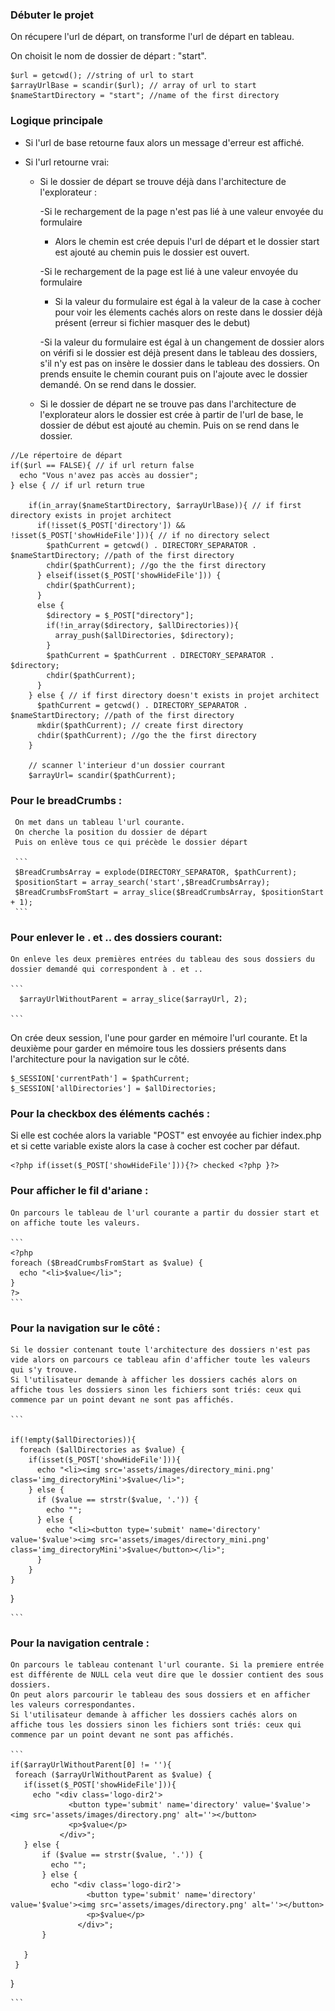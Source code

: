 ### Débuter le projet

On récupere l'url de départ, on transforme l'url de départ en tableau.

On choisit le nom de dossier de départ : "start".

```
$url = getcwd(); //string of url to start
$arrayUrlBase = scandir($url); // array of url to start
$nameStartDirectory = "start"; //name of the first directory

```
### Logique principale

- Si l'url de base retourne faux alors un message d'erreur est affiché.
- Si l'url retourne vrai:

  - Si le dossier de départ se trouve déjà dans l'architecture de l'explorateur :

    -Si le rechargement de la page n'est pas lié à une valeur envoyée du formulaire
      - Alors le chemin est crée depuis l'url de départ et le dossier start est ajouté au chemin puis le dossier est ouvert.

    -Si le rechargement de la page est lié à une valeur envoyée du formulaire
      - Si la valeur du formulaire est égal à la valeur de la case à cocher pour voir les élements cachés alors on reste dans le dossier déjà présent (erreur si fichier masquer des le debut)

      -Si la valeur du formulaire est égal à un changement de dossier alors on vérifi si le dossier est déjà present dans le tableau des dossiers, s'il n'y est pas on insère le dossier dans le tableau des dossiers. On prends ensuite le chemin courant puis on l'ajoute avec le dossier demandé. On se rend dans le dossier.

  - Si le dossier de départ ne se trouve pas dans l'architecture de l'explorateur alors le dossier est crée à partir de l'url de base, le dossier de début est ajouté au chemin.  Puis on se rend dans le dossier.

```
//Le répertoire de départ
if($url == FALSE){ // if url return false
  echo "Vous n'avez pas accès au dossier";
} else { // if url return true

    if(in_array($nameStartDirectory, $arrayUrlBase)){ // if first directory exists in projet architect
      if(!isset($_POST['directory']) && !isset($_POST['showHideFile'])){ // if no directory select
        $pathCurrent = getcwd() . DIRECTORY_SEPARATOR . $nameStartDirectory; //path of the first directory
        chdir($pathCurrent); //go the the first directory
      } elseif(isset($_POST['showHideFile'])) {
        chdir($pathCurrent);
      }
      else {
        $directory = $_POST["directory"];
        if(!in_array($directory, $allDirectories)){
          array_push($allDirectories, $directory);
        }
        $pathCurrent = $pathCurrent . DIRECTORY_SEPARATOR . $directory;
        chdir($pathCurrent);
      }
    } else { // if first directory doesn't exists in projet architect
      $pathCurrent = getcwd() . DIRECTORY_SEPARATOR . $nameStartDirectory; //path of the first directory
      mkdir($pathCurrent); // create first directory
      chdir($pathCurrent); //go the the first directory
    }

    // scanner l'interieur d'un dossier courrant
    $arrayUrl= scandir($pathCurrent);

```

### Pour le breadCrumbs :
     On met dans un tableau l'url courante.
     On cherche la position du dossier de départ
     Puis on enlève tous ce qui précède le dossier départ

     ```
     $BreadCrumbsArray = explode(DIRECTORY_SEPARATOR, $pathCurrent);
     $positionStart = array_search('start',$BreadCrumbsArray);
     $BreadCrumbsFromStart = array_slice($BreadCrumbsArray, $positionStart + 1);
     ```

### Pour enlever le . et .. des dossiers courant:
    On enleve les deux premières entrées du tableau des sous dossiers du dossier demandé qui correspondent à . et ..

    ```
      $arrayUrlWithoutParent = array_slice($arrayUrl, 2);

    ```


  On crée deux session, l'une pour garder en mémoire l'url courante.
  Et la deuxième pour garder en mémoire tous les dossiers présents dans l'architecture pour la navigation sur le côté.

  ```
  $_SESSION['currentPath'] = $pathCurrent;
  $_SESSION['allDirectories'] = $allDirectories;

  ```


### Pour la checkbox des éléments cachés :
  Si elle est cochée alors la variable "POST" est envoyée au fichier index.php et si cette variable existe alors la case à cocher est cocher par défaut.

```
<?php if(isset($_POST['showHideFile'])){?> checked <?php }?>

```

### Pour afficher le fil d'ariane :
    On parcours le tableau de l'url courante a partir du dossier start et on affiche toute les valeurs.

    ```
    <?php
    foreach ($BreadCrumbsFromStart as $value) {
      echo "<li>$value</li>";
    }
    ?>
    ```

### Pour la navigation sur le côté :
    Si le dossier contenant toute l'architecture des dossiers n'est pas vide alors on parcours ce tableau afin d'afficher toute les valeurs qui s'y trouve.
    Si l'utilisateur demande à afficher les dossiers cachés alors on affiche tous les dossiers sinon les fichiers sont triés: ceux qui commence par un point devant ne sont pas affichés.

    ```

    if(!empty($allDirectories)){
      foreach ($allDirectories as $value) {
        if(isset($_POST['showHideFile'])){
          echo "<li><img src='assets/images/directory_mini.png' class='img_directoryMini'>$value</li>";
        } else {
          if ($value == strstr($value, '.')) {
            echo "";
          } else {
            echo "<li><button type='submit' name='directory' value='$value'><img src='assets/images/directory_mini.png' class='img_directoryMini'>$value</button></li>";
          }
        }
    }
  }

    ```



### Pour la navigation centrale :
    On parcours le tableau contenant l'url courante. Si la premiere entrée est différente de NULL cela veut dire que le dossier contient des sous dossiers.
    On peut alors parcourir le tableau des sous dossiers et en afficher les valeurs correspondantes.
    Si l'utilisateur demande à afficher les dossiers cachés alors on affiche tous les dossiers sinon les fichiers sont triés: ceux qui commence par un point devant ne sont pas affichés.

    ```
    if($arrayUrlWithoutParent[0] != ''){
     foreach ($arrayUrlWithoutParent as $value) {
       if(isset($_POST['showHideFile'])){
         echo "<div class='logo-dir2'>
                 <button type='submit' name='directory' value='$value'><img src='assets/images/directory.png' alt=''></button>
                 <p>$value</p>
               </div>";
       } else {
           if ($value == strstr($value, '.')) {
             echo "";
           } else {
             echo "<div class='logo-dir2'>
                     <button type='submit' name='directory' value='$value'><img src='assets/images/directory.png' alt=''></button>
                     <p>$value</p>
                   </div>";
           }

       }
     }
   }

    ```
